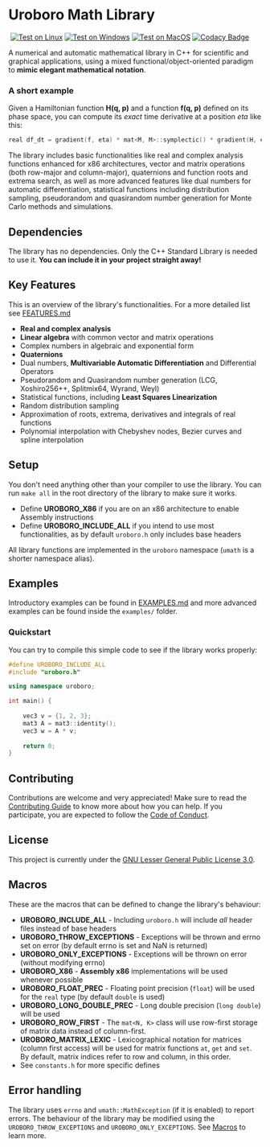 # Uroboro Math Library

<img alt="" src="https://img.shields.io/github/last-commit/mattiaisgro/uroboro"> [![Test on Linux](https://github.com/chaotic-society/uroboro/actions/workflows/test-linux.yml/badge.svg)](https://github.com/chaotic-society/uroboro/actions/workflows/test-linux.yml) [![Test on Windows](https://github.com/chaotic-society/uroboro/actions/workflows/test-windows.yml/badge.svg)](https://github.com/chaotic-society/uroboro/actions/workflows/test-windows.yml) [![Test on MacOS](https://github.com/chaotic-society/uroboro/actions/workflows/test-macos.yml/badge.svg)](https://github.com/chaotic-society/uroboro/actions/workflows/test-macos.yml) [![Codacy Badge](https://app.codacy.com/project/badge/Grade/0f4ae5dc6e1140ad855a3d6325d44b35)](https://www.codacy.com/gh/chaotic-society/uroboro/dashboard?utm_source=github.com&amp;utm_medium=referral&amp;utm_content=chaotic-society/uroboro&amp;utm_campaign=Badge_Grade)  <img alt="" src="https://img.shields.io/github/license/mattiaisgro/uroboro">

A numerical and automatic mathematical library in C++ for scientific and graphical applications, using a mixed functional/object-oriented paradigm to **mimic elegant mathematical notation**.

### A short example
Given a Hamiltonian function **H(q, p)** and a function **f(q, p)** defined on its phase space, you can compute its _exact_ time derivative at a position _eta_ like this:
```cpp
real df_dt = gradient(f, eta) * mat<M, M>::symplectic() * gradient(H, eta);
```

The library includes basic functionalities like real and complex analysis functions enhanced for x86 architectures, vector and matrix operations (both row-major and column-major), quaternions and function roots and extrema search, as well as more advanced features like dual numbers for automatic differentiation, statistical functions including distribution sampling, pseudorandom and quasirandom number generation for Monte Carlo methods and simulations.

## Dependencies
The library has no dependencies. Only the C++ Standard Library is needed to use it. **You can include it in your project straight away!**

## Key Features
This is an overview of the library's functionalities. For a more detailed list see [FEATURES.md](https://github.com/mattiaisgro/uroboro/blob/master/txt/FEATURES.md)
- **Real and complex analysis**
- **Linear algebra** with common vector and matrix operations
- Complex numbers in algebraic and exponential form
- **Quaternions**
- Dual numbers, **Multivariable Automatic Differentiation** and Differential Operators
- Pseudorandom and Quasirandom number generation (LCG, Xoshiro256++, Splitmix64, Wyrand, Weyl)
- Statistical functions, including **Least Squares Linearization**
- Random distribution sampling
- Approximation of roots, extrema, derivatives and integrals of real functions
- Polynomial interpolation with Chebyshev nodes, Bezier curves and spline interpolation

## Setup
You don't need anything other than your compiler to use the library. You can run `make all` in the root directory of the library to make sure it works. 
- Define **UROBORO_X86** if you are on an x86 architecture to enable Assembly instructions
- Define **UROBORO_INCLUDE_ALL** if you intend to use most functionalities, as by default `uroboro.h` only includes base headers

All library functions are implemented in the `uroboro` namespace (`umath` is a shorter namespace alias).

## Examples
Introductory examples can be found in [EXAMPLES.md](https://github.com/mattiaisgro/uroboro/blob/master/txt/EXAMPLES.md) and more advanced examples can be found inside the `examples/` folder.

### Quickstart
You can try to compile this simple code to see if the library works properly:
```cpp
#define UROBORO_INCLUDE_ALL
#include "uroboro.h"

using namespace uroboro;

int main() {
 
    vec3 v = {1, 2, 3};
    mat3 A = mat3::identity();
    vec3 w = A * v;
 
    return 0;
}
```

## Contributing
Contributions are welcome and very appreciated! Make sure to read the [Contributing Guide](https://github.com/chaotic-society/uroboro/blob/master/CONTRIBUTING.md) to know more about how you can help. If you participate, you are expected to follow the [Code of Conduct](https://github.com/chaotic-society/uroboro/blob/master/CODE_OF_CONDUCT.md).

## License
This project is currently under the [GNU Lesser General Public License 3.0](https://github.com/chaotic-society/uroboro/blob/master/LICENSE).

## Macros
These are the macros that can be defined to change the library's behaviour:
- **UROBORO_INCLUDE_ALL** - Including `uroboro.h` will include _all_ header files instead of base headers
- **UROBORO_THROW_EXCEPTIONS** - Exceptions will be thrown and errno set on error (by default errno is set and NaN is returned)
- **UROBORO_ONLY_EXCEPTIONS** - Exceptions will be thrown on error (without modifying errno)
- **UROBORO_X86** - **Assembly x86** implementations will be used whenever possible
- **UROBORO_FLOAT_PREC** - Floating point precision (`float`) will be used for the `real` type (by default `double` is used)
- **UROBORO_LONG_DOUBLE_PREC** - Long double precision (`long double`) will be used
- **UROBORO_ROW_FIRST** - The `mat<N, K>` class will use row-first storage of matrix data instead of column-first.
- **UROBORO_MATRIX_LEXIC** - Lexicographical notation for matrices (column first access) will be used for matrix functions `at`, `get` and `set`. By default, matrix indices refer to row and column, in this order.
- See `constants.h` for more specific defines

## Error handling
The library uses `errno` and `umath::MathException` (if it is enabled) to report errors. The behaviour of the library may be modified using the `UROBORO_THROW_EXCEPTIONS` and `UROBORO_ONLY_EXCEPTIONS`. See [Macros](#Macros) to learn more.
